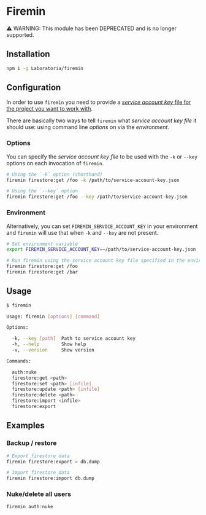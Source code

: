 # Firemin

:warning: WARNING: This module has been DEPRECATED and is no longer supported.

## Installation

```sh
npm i -g Laboratoria/firemin
```

## Configuration

In order to use `firemin` you need to provide a [_service account key_ file for
the project you want to work with](https://firebase.google.com/docs/admin/setup?hl=en-419#add_firebase_to_your_app).

There are basically two ways to tell `firemin` what _service account key file_
it should use: using command line _options_ on via the _environment_.

### Options

You can specify the _service account key file_ to be used with the `-k` or
`--key` options on each invocation of `firemin`.

```sh
# Using the `-k` option (shorthand)
firemin firestore:get /foo -k /path/to/service-account-key.json

# Using the `--key` option
firemin firestore:get /foo --key /path/to/service-account-key.json
```

### Environment

Alternatively, you can set `FIREMIN_SERVICE_ACCOUNT_KEY` in your environment and
`firemin` will use that when `-k` and `--key` are not present.

```sh
# Set environment variable
export FIREMIN_SERVICE_ACCOUNT_KEY=~/path/to/service-account-key.json

# Run firemin using the service account key file specified in the environment
firemin firestore:get /foo
firemin firestore:get /bar
```

## Usage

```sh
$ firemin

Usage: firemin [options] [command]

Options:

  -k, --key [path]  Path to service account key
  -h, --help        Show help
  -v, --version     Show version

Commands:

  auth:nuke
  firestore:get <path>
  firestore:set <path> [infile]
  firestore:update <path> [infile]
  firestore:delete <path>
  firestore:import <infile>
  firestore:export

```

## Examples

### Backup / restore

````sh
# Export firestore data
firemin firestore:export > db.dump

# Import firestore data
firemin firestore:import db.dump
````

### Nuke/delete all users

```sh
firemin auth:nuke
```

